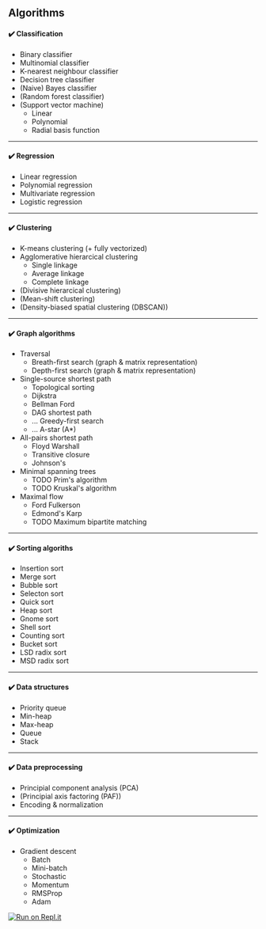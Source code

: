 ## Algorithms

#### :heavy_check_mark: Classification
- Binary classifier
- Multinomial classifier
- K-nearest neighbour classifier
- Decision tree classifier
- (Naive) Bayes classifier
- (Random forest classifier)
- (Support vector machine)
  - Linear
  - Polynomial
  - Radial basis function


----


#### :heavy_check_mark: Regression
- Linear regression
- Polynomial regression
- Multivariate regression
- Logistic regression


----


#### :heavy_check_mark: Clustering
- K-means clustering (+ fully vectorized)
- Agglomerative hierarcical clustering
  - Single linkage
  - Average linkage
  - Complete linkage
- (Divisive hierarcical clustering)
- (Mean-shift clustering)
- (Density-biased spatial clustering (DBSCAN))


----


#### :heavy_check_mark: Graph algorithms
- Traversal
  - Breath-first search (graph & matrix representation)
  - Depth-first search (graph & matrix representation)
- Single-source shortest path
  - Topological sorting
  - Dijkstra
  - Bellman Ford
  - DAG shortest path
  - ... Greedy-first search
  - ... A-star (A*)
- All-pairs shortest path
  - Floyd Warshall
  - Transitive closure
  - Johnson's
- Minimal spanning trees
  - TODO Prim's algorithm
  - TODO Kruskal's algorithm
- Maximal flow
  - Ford Fulkerson
  - Edmond's Karp
  - TODO Maximum bipartite matching


----


#### :heavy_check_mark: Sorting algoriths
- Insertion sort
- Merge sort
- Bubble sort
- Selecton sort
- Quick sort
- Heap sort
- Gnome sort
- Shell sort
- Counting sort
- Bucket sort
- LSD radix sort
- MSD radix sort


----


#### :heavy_check_mark: Data structures
- Priority queue
- Min-heap
- Max-heap
- Queue
- Stack


----


#### :heavy_check_mark: Data preprocessing
- Principial component analysis (PCA)
- (Principial axis factoring (PAF))
- Encoding & normalization


----


#### :heavy_check_mark: Optimization
- Gradient descent
  - Batch
  - Mini-batch
  - Stochastic
  - Momentum
  - RMSProp
  - Adam


[![Run on Repl.it](https://repl.it/badge/github/patrikkj/algorithms)](https://repl.it/github/patrikkj/algorithms)
